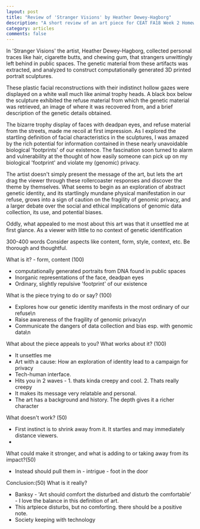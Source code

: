 ```yaml
---
layout: post
title: "Review of 'Stranger Visions' by Heather Dewey-Hagborg"
description: "A short review of an art piece for CEAT FA18 Week 2 Homework assignment"
category: articles
comments: false
---
```


In 'Stranger Visions' the artist, Heather Dewey-Hagborg, collected personal traces like hair, cigarette butts, and chewing gum, that strangers unwittingly left behind in public spaces. The genetic material from these artifacts was extracted, and analyzed to construct computationally generated 3D printed portrait sculptures. 

These plastic facial reconstructions with their indistinct hollow gazes were displayed on a white wall much like animal trophy heads. A black box below the sculpture exhibited the refuse material from which the genetic material was retrieved, an image of where it was recovered from, and a brief description of the genetic details obtained.     

The bizarre trophy display of faces with deadpan eyes, and refuse material from the streets, made me recoil at first impression. As I explored the startling definition of facial characteristics in the sculptures, I was amazed by the rich potential for information contained in these nearly unavoidable biological 'footprints' of our existence. The fascination soon turned to alarm and vulnerability at the thought of how easily someone can pick up on my biological 'footprint' and violate my (genomic) privacy.

The artist doesn't simply present the message of the art, but lets the art drag the viewer through these rollercoaster responses and discover the theme by themselves. What seems to begin as an exploration of abstract genetic identity, and its startlingly mundane physical manifestation in our refuse, grows into a sign of caution on the fragility of genomic privacy, and a larger debate over the social and ethical implications of genomic data collection, its use, and potential biases.

Oddly, what appealed to me most about this art was that it unsettled me at first glance. As a viewer with little to no context of genetic identification

300-400 words
Consider aspects like content, form, style, context, etc. Be thorough and thoughtful.

What is it? - form, content (100)
- computationally generated portraits from DNA found in public spaces
- Inorganic representations of the face, deadpan eyes
- Ordinary, slightly repulsive 'footprint' of our existence

What is the piece trying to do or say? (100)
- Explores how our genetic identity manifests in the most ordinary of our refuse\n
- Raise awareness of the fragility of genomic privacy\n
- Communicate the dangers of data collection and bias esp. with genomic data\n

What about the piece appeals to you? What works about it? (100)
- It unsettles me
- Art with a cause: How an exploration of identity lead to a campaign for privacy
- Tech-human interface.
- Hits you in 2 waves - 1. thats kinda creepy and cool. 2. Thats really creepy
- It makes its message very relatable and personal.
- The art has a background and history. The depth gives it a richer character

What doesn't work? (50)
- First instinct is to shrink away from it. It startles and may immediately distance viewers.
- 

What could make it stronger, and what is adding to or taking away from its impact?(50)
- Instead should pull them in - intrigue - foot in the door

Conclusion:(50)
What is it really?
- Banksy - 'Art should comfort the disturbed and disturb the comfortable' - I love the balance in this definition of art.
- This artpiece disturbs, but no comforting. there should be a positive note.
- Society keeping with technology
